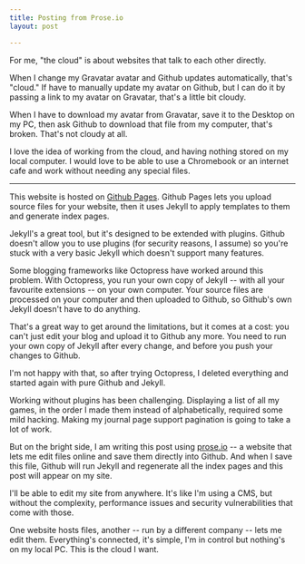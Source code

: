 ```yaml
---
title: Posting from Prose.io
layout: post

---
```


For me, "the cloud" is about websites that talk to each other directly.

When I change my Gravatar avatar and Github updates automatically, that's "cloud." If have to manually update my avatar on Github, but I can do it by passing a link to my avatar on Gravatar, that's a little bit cloudy.

When I have to download my avatar from Gravatar, save it to the Desktop on my PC, then ask Github to download that file from my computer, that's broken. That's not cloudy at all.

I love the idea of working from the cloud, and having nothing stored on my local computer. I would love to be able to use a Chromebook or an internet cafe and work without needing any special files.

* * *

This website is hosted on [Github Pages](http://pages.github.com/). Github Pages lets you upload source files for your website, then it uses Jekyll to apply templates to them and generate index pages.

Jekyll's a great tool, but it's designed to be extended with plugins. Github doesn't allow you to use plugins (for security reasons, I assume) so you're stuck with a very basic Jekyll which doesn't support many features.

Some blogging frameworks like Octopress have worked around this problem. With Octopress, you run your own copy of Jekyll -- with all your favourite extensions -- on your own computer. Your source files are processed on your computer and then uploaded to Github, so Github's own Jekyll doesn't have to do anything.

That's a great way to get around the limitations, but it comes at a cost: you can't just edit your blog and upload it to Github any more. You need to run your own copy of Jekyll after every change, and before you push your changes to Github.

I'm not happy with that, so after trying Octopress, I deleted everything and started again with pure Github and Jekyll.

Working without plugins has been challenging. Displaying a list of all my games, in the order I made them instead of alphabetically, required some mild hacking. Making my journal page support pagination is going to take a lot of work.

But on the bright side, I am writing this post using [prose.io](http://prose.io) -- a website that lets me edit files online and save them directly into Github. And when I save this file, Github will run Jekyll and regenerate all the index pages and this post will appear on my site.

I'll be able to edit my site from anywhere. It's like I'm using a CMS, but without the complexity, performance issues and security vulnerabilities that come with those.

One website hosts files, another -- run by a different company -- lets me edit them. Everything's connected, it's simple, I'm in control but nothing's on my local PC. This is the cloud I want.
